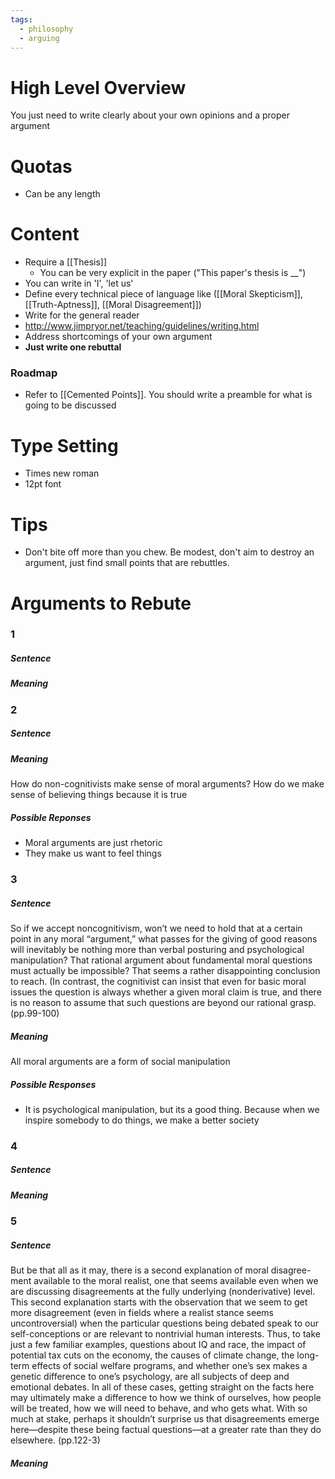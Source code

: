 ```yaml
---
tags:
  - philosophy
  - arguing
---
```

# High Level Overview
You just need to write clearly about your own opinions and a proper argument
# Quotas
- Can be any length
# Content
- Require a [[Thesis]]
	- You can be very explicit in the paper ("This paper's thesis is \_\_")
- You can write in 'I', 'let us'
- Define every technical piece of language like ([[Moral Skepticism]], [[Truth-Aptness]], [[Moral Disagreement]])
- Write for the general reader
- http://www.jimpryor.net/teaching/guidelines/writing.html
- Address shortcomings of your own argument
- **Just write one rebuttal**
### Roadmap
- Refer to [[Cemented Points]]. You should write a preamble for what is going to be discussed
# Type Setting
- Times new roman
- 12pt font
# Tips
- Don't bite off more than you chew. Be modest, don't aim to destroy an argument, just find small points that are rebuttles.
# Arguments to Rebute
### 1
##### Sentence

##### Meaning
### 2
##### Sentence
##### Meaning
How do non-cognitivists make sense of moral arguments?
How do we make sense of believing things because it is true
##### Possible Reponses
- Moral arguments are just rhetoric
- They make us want to feel things
### 3
##### Sentence
So if we accept noncognitivism, won’t we need to hold that at a certain point in any
moral “argument,” what passes for the giving of good reasons will inevitably be
nothing more than verbal posturing and psychological manipulation? That rational
argument about fundamental moral questions must actually be impossible? That
seems a rather disappointing conclusion to reach. (In contrast, the cognitivist can
insist that even for basic moral issues the question is always whether a given moral
claim is true, and there is no reason to assume that such questions are beyond our
rational grasp. (pp.99-100)
##### Meaning
All moral arguments are a form of social manipulation
##### Possible Responses
- It is psychological manipulation, but its a good thing. Because when we inspire somebody to do things, we make a better society
### 4
##### Sentence
##### Meaning

### 5
##### Sentence
But be that all as it may, there is a second explanation of moral disagree- ment
available to the moral realist, one that seems available even when we are
discussing disagreements at the fully underlying (nonderivative) level. This second
explanation starts with the observation that we seem to get more disagreement
(even in fields where a realist stance seems uncontroversial) when the particular
questions being debated speak to our self-conceptions or are relevant to nontrivial
human interests. Thus, to take just a few familiar examples, questions about IQ and race, the impact of potential tax cuts on the economy, the causes of climate change, the long-term effects of social welfare programs, and whether one’s sex makes a genetic difference to one’s psychology, are all subjects of deep and emotional debates. In all of these cases, getting straight on the facts here may ultimately make a difference to how we think of ourselves, how people will be treated, how we will need to behave, and who gets what. With so much at stake, perhaps it shouldn’t surprise us that disagreements emerge here—despite these being factual questions—at a greater rate than they do elsewhere. (pp.122-3)
##### Meaning
